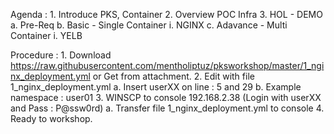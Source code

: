 Agenda : 
	1. Introduce PKS, Container
	2. Overview POC Infra
	3. HOL - DEMO
		a. Pre-Req
		b. Basic - Single Container 
			i. NGINX
        c. Adavance - Multi Container 
      		i. YELB


Procedure :
	1. Download https://raw.githubusercontent.com/mentholiptuz/pksworkshop/master/1_nginx_deployment.yml  or Get from attachment.
	2. Edit with file 1_nginx_deployment.yml
		a. Insert userXX  on line : 5  and 29
		b. Example    namespace : user01
	3. WINSCP to console   192.168.2.38   (Login with userXX and Pass : P@ssw0rd)
		a. Transfer file 1_nginx_deployment.yml to console
    4. Ready to workshop.
